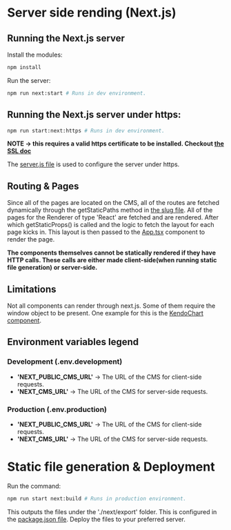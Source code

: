Server side rending (Next.js)
======================================================

## Running the Next.js server
Install the modules:
``` bash
npm install
```

Run the server:
``` bash
npm run next:start # Runs in dev environment.
```
## Running the Next.js server under https:

``` bash
npm run start:next:https # Runs in dev environment.
```
**NOTE -> this requires a valid https certificate to be installed. Checkout [the SSL doc](./SSL.md)**

The [server.js file](../server.js) is used to configure the server under https.

## Routing & Pages
Since all of the pages are located on the CMS, all of the routes are fetched dynamically through the getStaticPaths method in [the slug file](/src/pages/[[...slug]].tsx). All of the pages for the Renderer of type 'React' are fetched and are rendered. After which getStaticProps() is called and the logic to fetch the layout for each page kicks in. This layout is then passed to the [App.tsx](./src/App.tsx) component to render the page.

**The components themselves cannot be statically rendered if they have HTTP calls. These calls are either made client-side(when running static file generation) or server-side.**

## Limitations
Not all components can render through next.js. Some of them require the window object to be present. One example for this is the [KendoChart component](./src/components/chart/chart-component.tsx).

## Environment variables legend

### Development (.env.development)

* **'NEXT_PUBLIC_CMS_URL'** -> The URL of the CMS for client-side requests.
* **'NEXT_CMS_URL'** -> The URL of the CMS for server-side requests.

### Production (.env.production)
* **'NEXT_PUBLIC_CMS_URL'** -> The URL of the CMS for client-side requests.
* **'NEXT_CMS_URL'** -> The URL of the CMS for server-side requests.

# Static file generation & Deployment
Run the command:
``` bash
npm run start next:build # Runs in production environment.
```

This outputs the files under the './next/export' folder. This is configured in the [package.json file](../package.json). Deploy the files to your preferred server.

